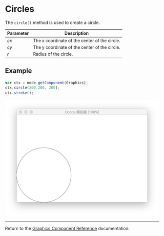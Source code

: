 # Circles

The `circle()` method is used to create a circle.

| Parameter | Description |
| -------------- | ----------- |
| *cx* | The x coordinate of the center of the circle. |
| *cy* | The y coordinate of the center of the circle. |
| *r* | Radius of the circle. |

## Example

```javascript
var ctx = node.getComponent(Graphics);
ctx.circle(200,200, 200);
ctx.stroke();
```

<a href="circle.png"><img src="circle.png"></a>

<hr>

Return to the [Graphics Component Reference](../graphics.md) documentation.
